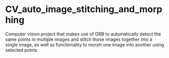 # CV_auto_image_stitching_and_morphing
Computer vision project that makes use of ORB to automatically detect the same points in multiple images and stitch those images together into a single image, as well as functionality to morph one image into another using selected points
